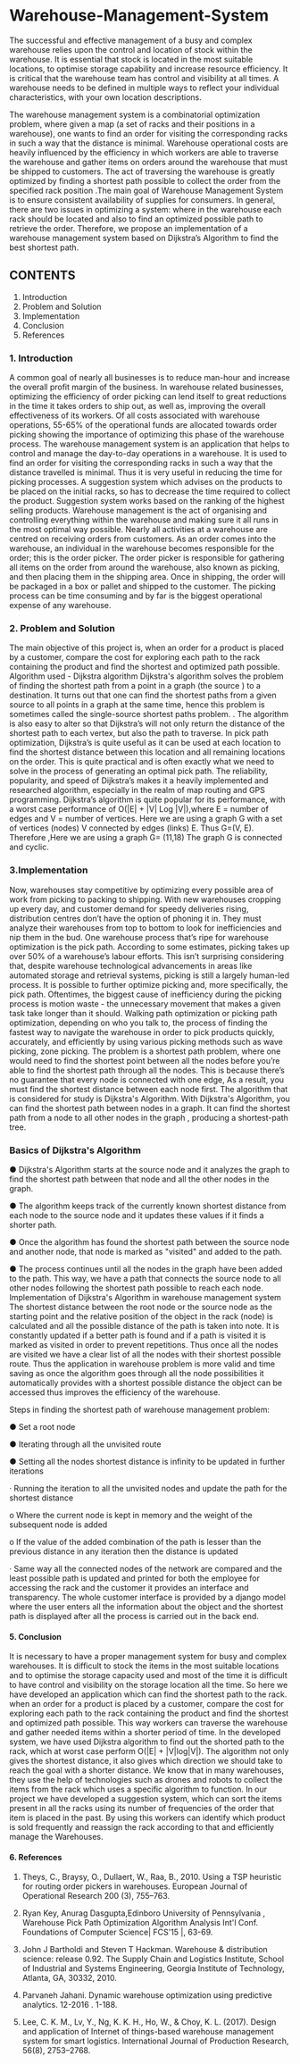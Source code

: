 # Warehouse-Management-System

The successful and effective management of a busy and complex warehouse relies upon the control and location of stock within the warehouse. It is essential that stock is located in the most suitable locations, to optimise storage capability and increase resource efficiency. It is critical that the warehouse team has control and visibility at all times. A warehouse needs to be defined in multiple ways to reflect your individual characteristics, with your own location descriptions. 


The warehouse management system is a combinatorial optimization problem, where given a map (a set of racks and their positions in a warehouse), one wants to find an order for visiting the corresponding racks in such a way that the distance is minimal. Warehouse operational costs are heavily influenced by the efficiency in which workers are able to traverse the warehouse and gather items on orders around the warehouse that must be shipped to customers. The act of traversing the warehouse is greatly optimized by finding a shortest path possible to collect the order from the specified rack position .The main goal of Warehouse Management System is to ensure consistent availability of supplies for consumers. In general, there are two issues in optimizing a system: where in the warehouse each rack should be located and also to find an optimized possible path to retrieve the order. Therefore, we propose an implementation of a warehouse management system based on Dijkstra’s Algorithm to find the best shortest path.


## CONTENTS

1. Introduction 
2. Problem and Solution 
3. Implementation 
4. Conclusion 
5. References 

### 1. Introduction

A common goal of nearly all businesses is to reduce man-hour and increase the
overall profit margin of the business. In warehouse related businesses,
optimizing the efficiency of order picking can lend itself to great reductions in
the time it takes orders to ship out, as well as, improving the overall
effectiveness of its workers. Of all costs associated with warehouse operations,
55-65% of the operational funds are allocated towards order picking showing
the importance of optimizing this phase of the warehouse process.
The warehouse management system is an application that helps to control and
manage the day-to-day operations in a warehouse. It is used to find an order
for visiting the corresponding racks in such a way that the distance travelled is
minimal. Thus it is very useful in reducing the time for picking processes. A
suggestion system which advises on the products to be placed on the initial
racks, so has to decrease the time required to collect the product. Suggestion
system works based on the ranking of the highest selling products.
Warehouse management is the act of organising and controlling everything
within the warehouse and making sure it all runs in the most optimal way
possible. Nearly all activities at a warehouse are centred on receiving orders
from customers. As an order comes into the warehouse, an individual in the
warehouse becomes responsible for the order; this is the order picker. The
order picker is responsible for gathering all items on the order from around
the warehouse, also known as picking, and then placing them in the shipping
area. Once in shipping, the order will be packaged in a box or pallet and
shipped to the customer. The picking process can be time consuming and by
far is the biggest operational expense of any warehouse.

### 2. Problem and Solution


The main objective of this project is, when an order for a product is placed by
a customer, compare the cost for exploring each path to the rack containing
the product and find the shortest and optimized path possible.
Algorithm used - Dijkstra algorithm
Dijkstra's algorithm solves the problem of finding the shortest path from a
point in a graph (the source ) to a destination. It turns out that one can find
the shortest paths from a given source to all points in a graph at the same
time, hence this problem is sometimes called the single-source shortest paths
problem. .
The algorithm is also easy to alter so that Dijkstra’s will not only return the
distance of the shortest path to each vertex, but also the path to traverse. In
pick path optimization, Dijkstra’s is quite useful as it can be used at each
location to find the shortest distance between this location and all remaining
locations on the order. This is quite practical and is often exactly what we
need to solve in the process of generating an optimal pick path. The reliability,
popularity, and speed of Dijkstra’s makes it a heavily implemented and
researched algorithm, especially in the realm of map routing and GPS
programming.
Dijkstra’s algorithm is quite popular for its performance, with a worst case
performance of O(|E| + |V| Log |V|),where E = number of edges and V =
number of vertices.
Here we are using a graph G with a set of vertices (nodes) V connected by
edges (links) E. Thus G=(V, E).
Therefore ,Here we are using a graph G= (11,18)
The graph G is connected and cyclic.

### 3.Implementation


Now, warehouses stay competitive by optimizing every possible area of work
from picking to packing to shipping. With new warehouses cropping up every
day, and customer demand for speedy deliveries rising, distribution centres
don’t have the option of phoning it in. They must analyze their warehouses
from top to bottom to look for inefficiencies and nip them in the bud.
One warehouse process that’s ripe for warehouse optimization is the pick
path. According to some estimates, picking takes up over 50% of a
warehouse’s labour efforts. This isn’t surprising considering that, despite
warehouse technological advancements in areas like automated storage and
retrieval systems, picking is still a largely human-led process. It is possible to
further optimize picking and, more specifically, the pick path. Oftentimes, the
biggest cause of inefficiency during the picking process is motion waste - the
unnecessary movement that makes a given task take longer than it should.
Walking path optimization or picking path optimization, depending on who
you talk to, the process of finding the fastest way to navigate the warehouse
in order to pick products quickly, accurately, and efficiently by using various
picking methods such as wave picking, zone picking.
The problem is a shortest path problem, where one would need to find the
shortest point between all the nodes before you’re able to find the shortest
path through all the nodes. This is because there’s no guarantee that every
node is connected with one edge, As a result, you must find the shortest
distance between each node first. The algorithm that is considered for study
is Dijkstra's Algorithm.
With Dijkstra's Algorithm, you can find the shortest path between nodes in a
graph. It can find the shortest path from a node to all other nodes in the
graph , producing a shortest-path tree.

### Basics of Dijkstra's Algorithm

● Dijkstra's Algorithm starts at the source node and it analyzes the graph to
find the shortest path between that node and all the other nodes in the
graph.

● The algorithm keeps track of the currently known shortest distance from
each node to the source node and it updates these values if it finds a
shorter path.

● Once the algorithm has found the shortest path between the source node
and another node, that node is marked as "visited" and added to the path.

● The process continues until all the nodes in the graph have been added to
the path. This way, we have a path that connects the source node to all
other nodes following the shortest path possible to reach each node.
Implementation of Dijkstra's Algorithm in warehouse management system
The shortest distance between the root node or the source node as the
starting point and the relative position of the object in the rack (node) is
calculated and all the possible distance of the path is taken into note. It is
constantly updated if a better path is found and if a path is visited it is marked
as visited in order to prevent repetitions. Thus once all the nodes are visited
we have a clear list of all the nodes with their shortest possible route.
Thus the application in warehouse problem is more valid and time saving as
once the algorithm goes through all the node possibilities it automatically
provides with a shortest possible distance the object can be accessed thus
improves the efficiency of the warehouse.

Steps in finding the shortest path of warehouse management problem:

● Set a root node

● Iterating through all the unvisited route

● Setting all the nodes shortest distance is infinity to be updated in further
iterations

· Running the iteration to all the unvisited nodes and update the path for the
shortest distance

o Where the current node is kept in memory and the weight of the
subsequent node is added

o If the value of the added combination of the path is lesser than
the previous distance in any iteration then the distance is
updated

· Same way all the connected nodes of the network are compared and the least
possible path is updated and printed for both the employee for accessing the
rack and the customer it provides an interface and transparency.
The whole customer interface is provided by a django model where the user
enters all the information about the object and the shortest path is displayed
after all the process is carried out in the back end.

#### 5. Conclusion

It is necessary to have a proper management system for busy and complex
warehouses. It is difficult to stock the items in the most suitable locations
and to optimise the storage capacity used and most of the time it is
difficult to have control and visibility on the storage location all the time.
So here we have developed an application which can find the shortest path
to the rack. when an order for a product is placed by a customer, compare
the cost for exploring each path to the rack containing the product and
find the shortest and optimized path possible. This way workers can
traverse the warehouse and gather needed items within a shorter period
of time.
In the developed system, we have used Dijkstra algorithm to find out the
shorted path to the rack, which at worst case perform O(|E| + |V|log|V|).
The algorithm not only gives the shortest distance, it also gives which
direction we should take to reach the goal with a shorter distance.
We know that in many warehouses, they use the help of technologies such
as drones and robots to collect the items from the rack which uses a
specific algorithm to function. In our project we have developed a
suggestion system, which can sort the items present in all the racks using
its number of frequencies of the order that item is placed in the past.
By using this workers can identify which product is sold frequently and
reassign the rack according to that and efficiently manage the
Warehouses.

#### 6. References

1. Theys, C., Braysy, O., Dullaert, W., Raa, B., 2010. Using a TSP heuristic for
routing order pickers in warehouses. European Journal of Operational
Research 200 (3), 755–763.

2. Ryan Key, Anurag Dasgupta,Edinboro University of Pennsylvania ,
Warehouse Pick Path Optimization Algorithm Analysis Int'l Conf.
Foundations of Computer Science| FCS'15 |, 63-69.

3. John J Bartholdi and Steven T Hackman. Warehouse & distribution science:
release 0.92. The Supply Chain and Logistics Institute, School of Industrial
and Systems Engineering, Georgia Institute of Technology, Atlanta, GA,
30332, 2010.

4. Parvaneh Jahani. Dynamic warehouse optimization using predictive
analytics. 12-2016 . 1-188.
5. Lee, C. K. M., Lv, Y., Ng, K. K. H., Ho, W., & Choy, K. L. (2017). Design and
application of Internet of things-based warehouse management system for
smart logistics. International Journal of Production Research, 56(8),
2753–2768.
